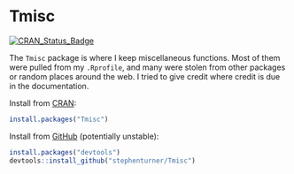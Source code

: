 # Tmisc

[![CRAN_Status_Badge](http://www.r-pkg.org/badges/version/Tmisc)](http://cran.r-project.org/package=Tmisc)

The `Tmisc` package is where I keep miscellaneous functions. Most of them were pulled from my `.Rprofile`, and many were stolen from other packages or random places around the web. I tried to give credit where credit is due in the documentation.

Install from [CRAN](https://cran.r-project.org/package=Tmisc):

```r
install.packages("Tmisc")
```

Install from [GitHub](https://github.com/stephenturner/Tmisc) (potentially unstable):

```r
install.packages("devtools")
devtools::install_github("stephenturner/Tmisc")
```
